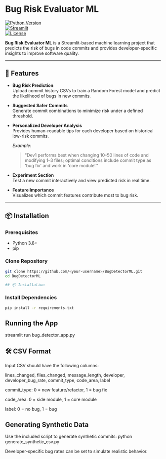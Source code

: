 # Bug Risk Evaluator ML

[![Python Version](https://img.shields.io/badge/python-3.8%2B-blue.svg)](https://www.python.org/)  
[![Streamlit](https://img.shields.io/badge/Streamlit-app-orange)](https://streamlit.io/)  
[![License](https://img.shields.io/badge/license-MIT-green.svg)](LICENSE)  

**Bug Risk Evaluator ML** is a Streamlit-based machine learning project that predicts the risk of bugs in code commits and provides developer-specific insights to improve software quality.

---

## 🚀 Features

- **Bug Risk Prediction**  
  Upload commit history CSVs to train a Random Forest model and predict the likelihood of bugs in new commits.

- **Suggested Safer Commits**  
  Generate commit combinations to minimize risk under a defined threshold.

- **Personalized Developer Analysis**  
  Provides human-readable tips for each developer based on historical low-risk commits.  

  *Example:*  
  > "Dev1 performs best when changing 10–50 lines of code and modifying 1–3 files; optimal conditions include commit type as 'bug fix' and work in 'core module'."

- **Experiment Section**  
  Test a new commit interactively and view predicted risk in real time.

- **Feature Importance**  
  Visualizes which commit features contribute most to bug risk.

---

## 📦 Installation

### Prerequisites

- Python 3.8+
- pip

### Clone Repository

```bash
git clone https://github.com/<your-username>/BugDetectorML.git
cd BugDetectorML

## 📦 Installation


```
### Install Dependencies

```bash
pip install -r requirements.txt
```

## Running the App
streamlit run bug_detector_app.py

## 🛠 CSV Format

Input CSV should have the following columns:

lines_changed, files_changed, message_length, developer, developer_bug_rate, commit_type, code_area, label

commit_type: 0 = new feature/refactor, 1 = bug fix

code_area: 0 = side module, 1 = core module

label: 0 = no bug, 1 = bug

## Generating Synthetic Data

Use the included script to generate synthetic commits:
python generate_synthetic_csv.py

Developer-specific bug rates can be set to simulate realistic behavior.


